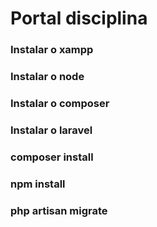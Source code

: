 # Portal disciplina

### Instalar o xampp
### Instalar o node
### Instalar o composer 

###  Instalar o laravel

###  composer install

### npm install

### php artisan migrate